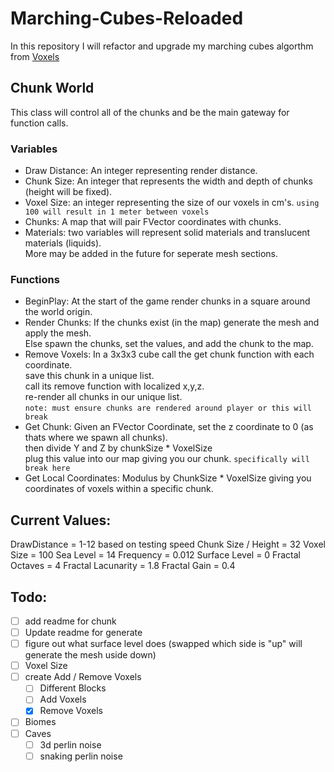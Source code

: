# Marching-Cubes-Reloaded
In this repository I will refactor and upgrade my marching cubes algorthm from [Voxels](https://github.com/gilchristb78/Voxel)


## Chunk World
This class will control all of the chunks and be the main gateway for function calls.

### Variables
- Draw Distance: An integer representing render distance.
- Chunk Size: An integer that represents the width and depth of chunks (height will be fixed).
- Voxel Size: an integer representing the size of our voxels in cm's. `using 100 will result in 1 meter between voxels`
- Chunks: A map that will pair FVector coordinates with chunks.
- Materials: two variables will represent solid materials and translucent materials (liquids). <br> More may be added in the future for seperate mesh sections.

### Functions
- BeginPlay: At the start of the game render chunks in a square around the world origin.
- Render Chunks: If the chunks exist (in the map) generate the mesh and apply the mesh. <br> Else spawn the chunks, set the values, and add the chunk to the map.
- Remove Voxels: In a 3x3x3 cube call the get chunk function with each coordinate. <br> save this chunk in a unique list. <br> call its remove function with localized x,y,z. <br> re-render all chunks in our unique list. <br>`note: must ensure chunks are rendered around player or this will break`
- Get Chunk: Given an FVector Coordinate, set the z coordinate to 0 (as thats where we spawn all chunks). <br> then divide Y and Z by chunkSize * VoxelSize <br> plug this value into our map giving you our chunk. `specifically will break here`
- Get Local Coordinates: Modulus by ChunkSize * VoxelSize giving you coordinates of voxels within a specific chunk.


## Current Values:

DrawDistance = 1-12 based on testing speed
Chunk Size / Height = 32
Voxel Size = 100
Sea Level = 14
Frequency = 0.012
Surface Level = 0
Fractal Octaves = 4
Fractal Lacunarity = 1.8
Fractal Gain = 0.4

## Todo:

- [ ] add readme for chunk
- [ ] Update readme for generate
- [ ] figure out what surface level does (swapped which side is "up" will generate the mesh uside down)
- [ ] Voxel Size
- [ ] create Add / Remove Voxels
  - [ ] Different Blocks
  - [ ] Add Voxels
  - [X] Remove Voxels
- [ ] Biomes
- [ ] Caves
  - [ ] 3d perlin noise
  - [ ] snaking perlin noise
